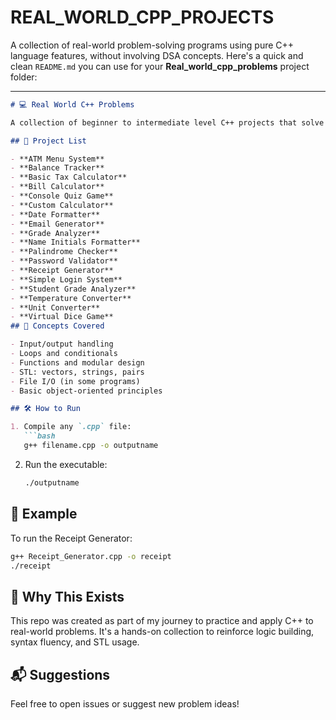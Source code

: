 # REAL_WORLD_CPP_PROJECTS
A collection of real-world problem-solving programs using pure C++ language features, without involving DSA concepts.
Here's a quick and clean `README.md` you can use for your **Real\_world\_cpp\_problems** project folder:

---

````markdown
# 💻 Real World C++ Problems

A collection of beginner to intermediate level C++ projects that solve real-world tasks using core C++ concepts and STL.

## 📂 Project List

- **ATM Menu System**
- **Balance Tracker**
- **Basic Tax Calculator**
- **Bill Calculator**
- **Console Quiz Game**
- **Custom Calculator**
- **Date Formatter**
- **Email Generator**
- **Grade Analyzer**
- **Name Initials Formatter**
- **Palindrome Checker**
- **Password Validator**
- **Receipt Generator**
- **Simple Login System**
- **Student Grade Analyzer**
- **Temperature Converter**
- **Unit Converter**
- **Virtual Dice Game**
## 🧠 Concepts Covered

- Input/output handling  
- Loops and conditionals  
- Functions and modular design  
- STL: vectors, strings, pairs  
- File I/O (in some programs)  
- Basic object-oriented principles

## 🛠 How to Run

1. Compile any `.cpp` file:
   ```bash
   g++ filename.cpp -o outputname
````

2. Run the executable:

   ```bash
   ./outputname
   ```

## 📌 Example

To run the Receipt Generator:

```bash
g++ Receipt_Generator.cpp -o receipt
./receipt
```

## 🚀 Why This Exists

This repo was created as part of my journey to practice and apply C++ to real-world problems. It's a hands-on collection to reinforce logic building, syntax fluency, and STL usage.

## 📬 Suggestions

Feel free to open issues or suggest new problem ideas!

